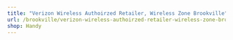```yaml
---
title: "Verizon Wireless Authoirzed Retailer, Wireless Zone Brookville"
url: /brookville/verizon-wireless-authoirzed-retailer-wireless-zone-brookville/
shop: Handy
---
```

